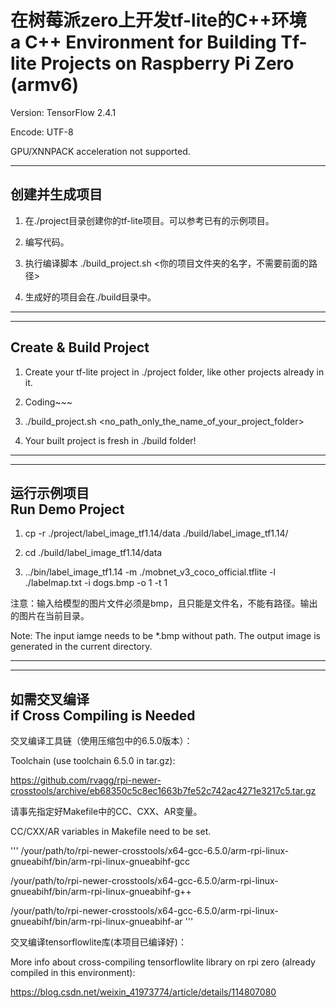 # 在树莓派zero上开发tf-lite的C++环境<br>a C++ Environment for Building Tf-lite Projects on Raspberry Pi Zero (armv6)

Version: TensorFlow 2.4.1

Encode: UTF-8

GPU/XNNPACK acceleration not supported.

***

## 创建并生成项目

1. 在./project目录创建你的tf-lite项目。可以参考已有的示例项目。

2. 编写代码。

3. 执行编译脚本 ./build_project.sh <你的项目文件夹的名字，不需要前面的路径>

4. 生成好的项目会在./build目录中。

***
***

## Create & Build Project

1. Create your tf-lite project in ./project folder, like other projects already in it.

2. Coding~~~

3. ./build_project.sh <no_path_only_the_name_of_your_project_folder>

4. Your built project is fresh in ./build folder!

***
***

## 运行示例项目<br>Run Demo Project

1. cp -r ./project/label_image_tf1.14/data ./build/label_image_tf1.14/

2. cd ./build/label_image_tf1.14/data

3. ../bin/label_image_tf1.14 -m ./mobnet_v3_coco_official.tflite -l ./labelmap.txt -i dogs.bmp -o 1 -t 1

注意：输入给模型的图片文件必须是bmp，且只能是文件名，不能有路径。输出的图片在当前目录。

Note: The input iamge needs to be *.bmp without path. The output image is generated in the current directory.

***
***

## 如需交叉编译<br>if Cross Compiling is Needed
交叉编译工具链（使用压缩包中的6.5.0版本）：

Toolchain (use toolchain 6.5.0 in tar.gz):

https://github.com/rvagg/rpi-newer-crosstools/archive/eb68350c5c8ec1663b7fe52c742ac4271e3217c5.tar.gz 

请事先指定好Makefile中的CC、CXX、AR变量。

CC/CXX/AR variables in Makefile need to be set.

'''
/your/path/to/rpi-newer-crosstools/x64-gcc-6.5.0/arm-rpi-linux-gnueabihf/bin/arm-rpi-linux-gnueabihf-gcc 
 
/your/path/to/rpi-newer-crosstools/x64-gcc-6.5.0/arm-rpi-linux-gnueabihf/bin/arm-rpi-linux-gnueabihf-g++ 
 
/your/path/to/rpi-newer-crosstools/x64-gcc-6.5.0/arm-rpi-linux-gnueabihf/bin/arm-rpi-linux-gnueabihf-ar
'''

交叉编译tensorflowlite库(本项目已编译好)：

More info about cross-compiling tensorflowlite library on rpi zero (already compiled in this environment):

https://blog.csdn.net/weixin_41973774/article/details/114807080